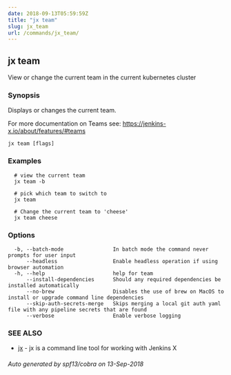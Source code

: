 ```yaml
---
date: 2018-09-13T05:59:59Z
title: "jx team"
slug: jx_team
url: /commands/jx_team/
---
```

## jx team

View or change the current team in the current kubernetes cluster

### Synopsis

Displays or changes the current team. 

For more documentation on Teams see: https://jenkins-x.io/about/features/#teams

```
jx team [flags]
```

### Examples

```
  # view the current team
  jx team -b
  
  # pick which team to switch to
  jx team
  
  # Change the current team to 'cheese'
  jx team cheese
```

### Options

```
  -b, --batch-mode                In batch mode the command never prompts for user input
      --headless                  Enable headless operation if using browser automation
  -h, --help                      help for team
      --install-dependencies      Should any required dependencies be installed automatically
      --no-brew                   Disables the use of brew on MacOS to install or upgrade command line dependencies
      --skip-auth-secrets-merge   Skips merging a local git auth yaml file with any pipeline secrets that are found
      --verbose                   Enable verbose logging
```

### SEE ALSO

* [jx](/commands/jx/)	 - jx is a command line tool for working with Jenkins X

###### Auto generated by spf13/cobra on 13-Sep-2018
